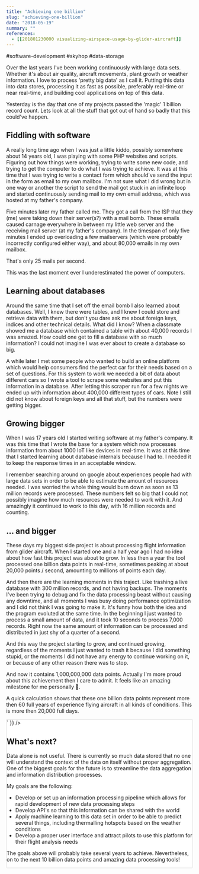 ```yaml
---
title: "Achieving one billion"
slug: "achieving-one-billion"
date: "2018-05-19"
summary: ""
references: 
  - [[201801230000 visualizing-airspace-usage-by-glider-aircraft]]
---
```


#software-development #skyhop #data-storage

Over the last years I've been working continuously with large data sets. Whether it's about air quality, aircraft movements, plant growth or weather information. I love to process 'pretty big data' as I call it. Putting this data into data stores, processing it as fast as possible, preferably real-time or near real-time, and building cool applications on top of this data.

Yesterday is the day that one of my projects passed the 'magic' 1 billion record count. Lets look at all the stuff that got out of hand so badly that this could've happen.

## Fiddling with software

A really long time ago when I was just a little kiddo, possibly somewhere about 14 years old, I was playing with some PHP websites and scripts. Figuring out how things were working, trying to write some new code, and trying to get the computer to do what I was trying to achieve. It was at this time that I was trying to write a contact form which should've send the input in the form as email to my own mailbox. I'm not sure what I did wrong but in one way or another the script to send the mail got stuck in an infinite loop and started continuously sending mail to my own email address, which was hosted at my father's company.

Five minutes later my father called me. They got a call from the ISP that they (me) were taking down their server(s?) with a mail bomb. These emails caused carnage everywhere in between my little web server and the receiving mail server (at my father's company). In the timespan of only five minutes I ended up overloading a few mailservers (which were probably incorrectly configured either way), and about 80,000 emails in my own mailbox.

That's only 25 mails per second.

This was the last moment ever I underestimated the power of computers.

## Learning about databases

Around the same time that I set off the email bomb I also learned about databases. Well, I knew there were tables, and I knew I could store and retrieve data with them, but don't you dare ask me about foreign keys, indices and other technical details. What did I know? When a classmate showed me a database which contained a table with about 40,000 records I was amazed. How could one get to fill a database with so much information? I could not imagine I was ever about to create a database so big.

A while later I met some people who wanted to build an online platform which would help consumers find the perfect car for their needs based on a set of questions. For this system to work we needed a bit of data about different cars so I wrote a tool to scrape some websites and put this information in a database. After letting this scraper run for a few nights we ended up with information about 400,000 different types of cars. Note I still did not know about foreign keys and all that stuff, but the numbers were getting bigger.

## Growing bigger

When I was 17 years old I started writing software at my father's company. It was this time that I wrote the base for a system which now processes information from about 1000 IoT like devices in real-time. It was at this time that I started learning about database internals because I had to. I needed it to keep the response times in an acceptable window.

I remember searching around on google about experiences people had with large data sets in order to be able to estimate the amount of resources needed. I was worried the whole thing would burn down as soon as 13 million records were processed. These numbers felt so big that I could not possibly imagine how much resources were needed to work with it. And amazingly it continued to work to this day, with 16 million records and counting.

## … and bigger

These days my biggest side project is about processing flight information from glider aircraft. When I started one and a half year ago I had no idea about how fast this project was about to grow. In less then a year the tool processed one billion data points in real-time, sometimes peaking at about 20,000 points / second, amounting to millions of points each day.

And then there are the learning moments in this traject. Like trashing a live database with 300 million records, and not having backups. The moments I've been trying to debug and fix the data processing beast without causing any downtime, and all moments I was busy doing performance optimization and I did not think I was going to make it. It's funny how both the idea and the program evoluted at the same time. In the beginning I just wanted to process a small amount of data, and it took 10 seconds to process 7,000 records. Right now the same amount of information can be processed and distributed in just shy of a quarter of a second.

And this way the project starting to grow, and continued growing, regardless of the moments I just wanted to trash it because I did something stupid, or the moments I did not have any energy to continue working on it, or because of any other reason there was to stop.

And now it contains 1,000,000,000 data points. Actually I'm more proud about this achievement then I care to admit. It feels like an amazing milestone for me personally 🎉.

A quick calculation shows that these one billion data points represent more then 60 full years of experience flying aircraft in all kinds of conditions. This is more then 20,000 full days.

<div dangerouslySetInnerHTML={{
  __html: `<iframe class="instagram-media instagram-media-rendered" id="instagram-embed-0" src="https://www.instagram.com/p/Bc8L2AhljcI/embed/captioned/?cr=1&amp;v=8&amp;wp=1316&amp;rd=app.cloudcannon.com#%7B%22ci%22%3A0%2C%22os%22%3A274%7D" allowtransparency="true" frameborder="0" height="870" data-instgrm-payload-id="instagram-media-payload-0" scrolling="no" style="max-width: 658px; width: calc(100% - 2px); background-color: white; border-top-left-radius: 3px; border-top-right-radius: 3px; border-bottom-right-radius: 3px; border-bottom-left-radius: 3px; border: 1px solid rgb(219, 219, 219); box-shadow: none; display: block; margin: 0px 0px 12px; padding: 0px;"></iframe>`
}} />

<script async="" defer="" src="//www.instagram.com/embed.js"></script>

## What's next?

Data alone is not useful. There is currently so much data stored that no one will understand the context of the data on itself without proper aggregation. One of the biggest goals for the future is to streamline the data aggregation and information distribution processes.

My goals are the following:

* Develop or set up an information processing pipeline which allows for rapid development of new data processing steps
* Develop API's so that this information can be shared with the world
* Apply machine learning to this data set in order to be able to predict several things, including thermalling hotspots based on the weather conditions
* Develop a proper user interface and attract pilots to use this platform for their flight analysis needs

The goals above will probably take several years to achieve. Nevertheless, on to the next 10 billion data points and amazing data processing tools!
